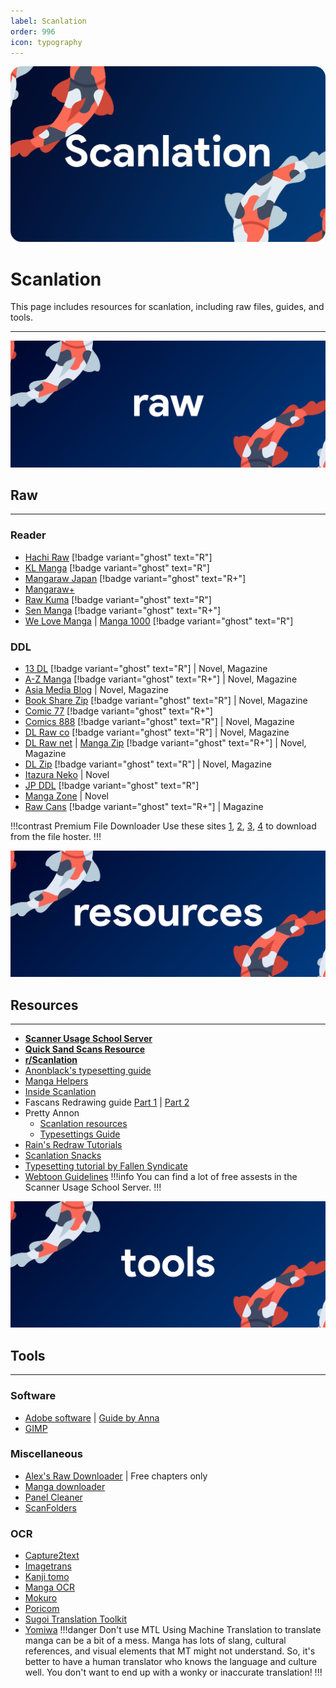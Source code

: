 ```yaml
---
label: Scanlation
order: 996
icon: typography
---
```

![](/static/scan.png)
# Scanlation
This page includes resources for scanlation, including raw files, guides, and tools.
___

![](/static/raw.png)
## Raw
___
### Reader
- [Hachi Raw](https://hachiraw.com/) [!badge variant="ghost" text="R"]
- [KL Manga](https://klmanga.com/) [!badge variant="ghost" text="R"]
- [Mangaraw Japan](https://mangaraw.to/) [!badge variant="ghost" text="R+"]
- [Mangaraw+](https://mangarawplus.co/)
- [Raw Kuma](https://rawkuma.com/) [!badge variant="ghost" text="R"]
- [Sen Manga](https://raw.senmanga.com/ ) [!badge variant="ghost" text="R+"]
- [We Love Manga](https://welovemanga.one/) | [Manga 1000](https://manga1000.top/) [!badge variant="ghost" text="R"]

### DDL
- [13 DL](http://13dl.to/) [!badge variant="ghost" text="R"] | Novel, Magazine
- [A-Z Manga](https://www.a-zmanga.net/) [!badge variant="ghost" text="R+"] | Novel, Magazine
- [Asia Media Blog](https://asiamediablog.com/media/comic/manga/) | Novel, Magazine
- [Book Share Zip](https://bszip.com/) [!badge variant="ghost" text="R"] | Novel,  Magazine
- [Comic 77](https://comic77.com/ ) [!badge variant="ghost" text="R+"]
- [Comics 888](https://comics888.com/) [!badge variant="ghost" text="R"] | Novel, Magazine
- [DL Raw co](https://dl-raw.co/) [!badge variant="ghost" text="R"] | Novel, Magazine
- [DL Raw net](https://dlraw.net/category/raw-manga/) | [Manga Zip](https://manga-zip.info/category/raw-manga/) [!badge variant="ghost" text="R+"] | Novel, Magazine
- [DL Zip](https://dl-zip.com/) [!badge variant="ghost" text="R"] | Novel, Magazine
- [Itazura Neko](https://itazuraneko.neocities.org/library/manga/subete) | Novel
- [JP DDL](https://jpddl.com/manga) [!badge variant="ghost" text="R"]
- [Manga Zone](http://www.manga-zone.org/) | Novel
- [Raw Cans](http://raw-cans.net/) [!badge variant="ghost" text="R+"] | Magazine

!!!contrast Premium File Downloader
Use these sites [1](https://okdebrid.com/), [2](https://www.newscon.net/d/), [3](https://rapidgrab.pl/), [4](https://leechersparadise.xyz/) to download from the file hoster.
!!!

![](/static/res.png)
## Resources
___
- [**Scanner Usage School Server**](https://discord.com/invite/NCzxVB9)
- [**Quick Sand Scans Resource**](https://quicksandscans.wordpress.com/resources/)
- [**r/Scanlation**](https://www.reddit.com/r/Scanlation/)
- [Anonblack's typesetting guide](https://web.archive.org/web/20181214030153/http://prettyanonymo.us/index.php/scanlation-resources/anonblacks-typesetting-guide/)
- [Manga Helpers](https://mangahelpers.com/)
- [Inside Scanlation](https://www.insidescanlation.com/backgrounds/index.html)
- Fascans Redrawing guide [Part 1](https://fascans.com/featured/basic-redrawing-tutorials-part-1-using-clone-stamp-tool-effectively/) | [Part 2](https://fascans.com/position/redrawer/basic-redrawing-tutorials-part-2-dealing-with-linesspeed-lines/)
- Pretty Annon
	- [Scanlation resources](https://web.archive.org/web/20181214030155/http://prettyanonymo.us/index.php/scanlation-resources/)
	- [Typesettings Guide](https://web.archive.org/web/20180602045840/http://prettyanonymo.us/index.php/scanlation-resources/anonblacks-typesetting-guide)
- [Rain's Redraw Tutorials](https://web.archive.org/web/20140814131939/http://www.redhawkscans.com/showthread.php?7057-Rain-s-Redraw-Tutorials&p=112119&viewfull=1#post112119)
- [Scanlation Snacks](https://scanlationsnacks.wordpress.com/)
- [Typesetting tutorial by Fallen Syndicate](https://coloredmanga.com/rhss-comprehensive-typesetting-guide-re-hosted-version-from-fallen-syndicates-rehost/)
- [Webtoon Guidelines](https://github.com/ricafolio/awesome-webtoon-guidelines)
!!!info You can find a lot of free assests in the Scanner Usage School Server.
!!!

![](/static/tools.png)
## Tools
___
### Software
- [Adobe software](https://rentry.org/adobesoftware) | [Guide by Anna](https://docs.google.com/document/d/17PheyyF9dm7YYjaTZ9JAAY3hhdeIQ7sJ4sylTG9_6xI/edit)
- [GIMP](https://www.gimp.org/)

### Miscellaneous 
- [Alex's Raw Downloader](https://raws.alexeliot.xyz/) | Free chapters only
- [Manga downloader](https://github.com/xuzhengyi1995/Manga_downloader)
- [Panel Cleaner](https://github.com/VoxelCubes/PanelCleaner)
- [ScanFolders](https://github.com/Fris44/ScanFolders)

### OCR
- [Capture2text](https://capture2text.sourceforge.net/)
- [Imagetrans](https://www.basiccat.org/imagetrans/)
- [Kanji tomo](https://www.kanjitomo.net/)
- [Manga OCR](https://github.com/kha-white/manga-ocr)
- [Mokuro](https://github.com/kha-white/mokuro)
- [Poricom](https://github.com/blueaxis/Poricom)
- [Sugoi Translation Toolkit](https://www.patreon.com/mingshiba)
- [Yomiwa](https://www.yomiwa.net/)
!!!danger Don't use MTL
Using Machine Translation to translate manga can be a bit of a mess. Manga has lots of slang, cultural references, and visual elements that MT might not understand. So, it's better to have a human translator who knows the language and culture well. You don't want to end up with a wonky or inaccurate translation!
!!!